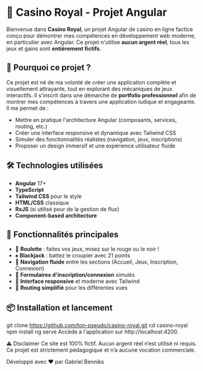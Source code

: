 # 🎰 Casino Royal - Projet Angular

Bienvenue dans **Casino Royal**, un projet Angular de casino en ligne factice conçu pour démontrer mes compétences en développement web moderne, en particulier avec Angular. Ce projet n'utilise **aucun argent réel**, tous les jeux et gains sont **entièrement fictifs**.

## 🚀 Pourquoi ce projet ?

Ce projet est né de ma volonté de créer une application complète et visuellement attrayante, tout en explorant des mécaniques de jeux interactifs. Il s'inscrit dans une démarche de **portfolio professionnel** afin de montrer mes compétences à travers une application ludique et engageante. Il me permet de :

- Mettre en pratique l'architecture Angular (composants, services, routing, etc.)
- Créer une interface responsive et dynamique avec Tailwind CSS
- Simuler des fonctionnalités réalistes (navigation, jeux, inscriptions)
- Proposer un design immersif et une expérience utilisateur fluide

## 🛠️ Technologies utilisées

- **Angular** 17+
- **TypeScript**
- **Tailwind CSS** pour le style
- **HTML/CSS** classique
- **RxJS** (si utilisé pour de la gestion de flux)
- **Component-based architecture**

## 🧩 Fonctionnalités principales

- 🎡 **Roulette** : faites vos jeux, misez sur le rouge ou le noir !
- ♠️ **Blackjack** : battez le croupier avec 21 points
- 📲 **Navigation fluide** entre les sections (Accueil, Jeux, Inscription, Connexion)
- 👤 **Formulaires d'inscription/connexion** simulés
- 🎨 **Interface responsive** et moderne avec Tailwind
- 📌 **Routing simplifié** pour les différentes vues

## 📦 Installation et lancement

git clone https://github.com/ton-pseudo/casino-royal.git
cd casino-royal
npm install
ng serve
Accède à l'application sur http://localhost:4200.

⚠️ Disclaimer
Ce site est 100% fictif. Aucun argent réel n’est utilisé ni requis. Ce projet est strictement pédagogique et n’a aucune vocation commerciale.

Développé avec ❤️ par Gabriel Benniks